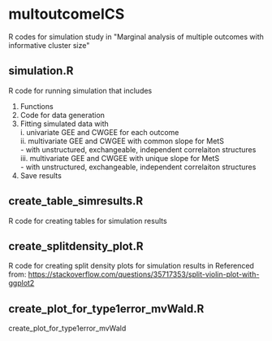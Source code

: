 # multoutcomeICS
R codes for simulation study in "Marginal analysis of multiple outcomes with informative cluster size"

## simulation.R
R code for running simulation that includes
1. Functions
2. Code for data generation
3. Fitting simulated data with<br/>
      i. univariate GEE and CWGEE for each outcome<br/>
      ii. multivariate GEE and CWGEE with common slope for MetS<br/>
           - with unstructured, exchangeable, independent correlaiton structures<br/>
      iii. multivariate GEE and CWGEE with unique slope for MetS<br/>
             - with unstructured, exchangeable, independent correlaiton structures
4. Save results 

## create_table_simresults.R
R code for creating tables for simulation results

## create_splitdensity_plot.R
R code for creating split density plots for simulation results in
Referenced from: https://stackoverflow.com/questions/35717353/split-violin-plot-with-ggplot2

## create_plot_for_type1error_mvWald.R
create_plot_for_type1error_mvWald

